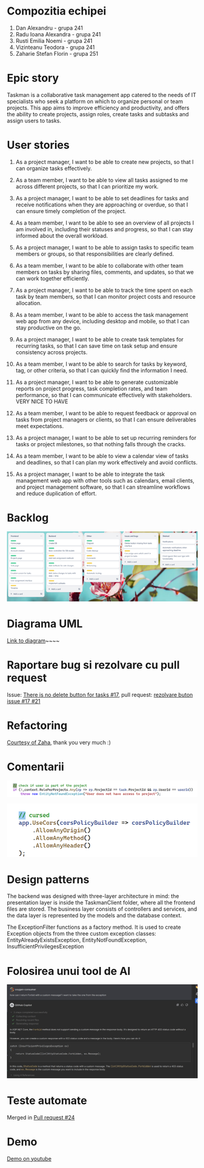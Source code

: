 # Compozitia echipei

1. Dan Alexandru - grupa 241
2. Radu Ioana Alexandra - grupa 241
3. Rusti Emilia Noemi - grupa 241
4. Vizinteanu Teodora - grupa 241
5. Zaharie Stefan Florin - grupa 251

# Epic story

Taskman is a collaborative task management app catered to the needs of IT specialists who seek a platform on which to organize personal or team projects. This app aims to improve efficiency and productivity, and offers the ability to create projects, assign roles, create tasks and subtasks and assign users to tasks.

# User stories

1. As a project manager, I want to be able to create new projects, so that I can organize tasks effectively.

2. As a team member, I want to be able to view all tasks assigned to me across different projects, so that I can prioritize my work.

3. As a project manager, I want to be able to set deadlines for tasks and receive notifications when they are approaching or overdue, so that I can ensure timely completion of the project.

4. As a team member, I want to be able to see an overview of all projects I am involved in, including their statuses and progress, so that I can stay informed about the overall workload.

5. As a project manager, I want to be able to assign tasks to specific team members or groups, so that responsibilities are clearly defined.

6. As a team member, I want to be able to collaborate with other team members on tasks by sharing files, comments, and updates, so that we can work together efficiently.

7. As a project manager, I want to be able to track the time spent on each task by team members, so that I can monitor project costs and resource allocation.

8. As a team member, I want to be able to access the task management web app from any device, including desktop and mobile, so that I can stay productive on the go.

9. As a project manager, I want to be able to create task templates for recurring tasks, so that I can save time on task setup and ensure consistency across projects.

10. As a team member, I want to be able to search for tasks by keyword, tag, or other criteria, so that I can quickly find the information I need.

11. As a project manager, I want to be able to generate customizable reports on project progress, task completion rates, and team performance, so that I can communicate effectively with stakeholders. VERY NICE TO HAVE

12. As a team member, I want to be able to request feedback or approval on tasks from project managers or clients, so that I can ensure deliverables meet expectations.

13. As a project manager, I want to be able to set up recurring reminders for tasks or project milestones, so that nothing falls through the cracks.

14. As a team member, I want to be able to view a calendar view of tasks and deadlines, so that I can plan my work effectively and avoid conflicts.

15. As a project manager, I want to be able to integrate the task management web app with other tools such as calendars, email clients, and project management software, so that I can streamline workflows and reduce duplication of effort.

# Backlog

![trello pic!](assets/trello_back.png)

# Diagrama UML

[Link to diagram](TaskmanAPI/puml/include.puml)~~~~

# Raportare bug si rezolvare cu pull request

Issue: [There is no delete button for tasks #17](https://github.com/oxygen-consumer/taskman/issues/17), pull request: [rezolvare buton issue #17 #21](https://github.com/oxygen-consumer/taskman/pull/21)

# Refactoring

[Courtesy of Zaha](https://github.com/oxygen-consumer/taskman/pull/16), thank you very much :\)

# Comentarii

![Normal comment!](assets/normal_comment.png)

![Funny comment!](assets/funny_comment.png)

# Design patterns

The backend was designed with three-layer architecture in mind: the presentation layer is inside the TaskmanClient folder, where all the frontend files are stored. The business layer consists of controllers and services, and the data layer is represented by the models and the database context.

The ExceptionFilter functions as a factory method. It is used to create Exception objects from the three custom exception classes: EntityAlreadyExistsException, EntityNotFoundException, InsufficientPrivilegesException

# Folosirea unui tool de AI

![Copilot convo 1!](assets/first_conv.jpeg)

# Teste automate

Merged in [Pull request #24](https://github.com/oxygen-consumer/taskman/pull/24)

# Demo

[Demo on youtube](https://www.youtube.com/)